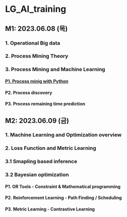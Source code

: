 # LG_AI_training

## M1: 2023.06.08 (목)

### 1. Operational Big data
### 2. Process Mining Theory
### 3. Process Mining and Machine Learning

#### [P1. Process minig with Python](https://github.com/hrbae/LG_AI_training/blob/main/M1_Proces_Innovationby_ML/Practice_1_1_Process_mining_with_Python.ipynb)
#### P2. Process discovery 
#### P3. Process remaining time prediction

## M2: 2023.06.09 (금)
### 1. Machine Learning and Optimization overview
### 2. Loss Function and Metric Learning
### 3.1 Smapling based inference
### 3.2 Bayesian optimization

#### P1. OR Tools - Constraint & Mathematical programming
#### P2. Reinforcement Learning - Path Finding / Scheduling
#### P3. Metric Learning - Contrastive Learning

